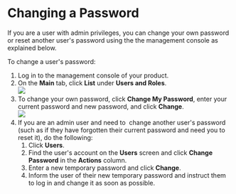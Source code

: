 # Changing a Password

If you are a user with admin privileges, you can change your own
password or reset another user's password using the the management
console as explained below.

To change a user's password:

1.  Log in to the management console of your product.
2.  On the **Main** tab, click **List** under **Users and Roles**.  
    ![](../assets/img/53125500/53287376.png) 
3.  To change your own password, click **Change My Password**, enter
    your current password and new password, and click **Change**.  
    ![](../assets/img/53125500/53287375.png) 
4.  If you are an admin user and need to  change another user's password
    (such as if they have forgotten their current password and need you
    to reset it), do the following:
    1.  Click **Users**.
    2.  Find the user's account on the **Users** screen and click
        **Change Password** in the **Actions** column.
    3.  Enter a new temporary password and click **Change**.
    4.  Inform the user of their new temporary password and instruct
        them to log in and change it as soon as possible.
